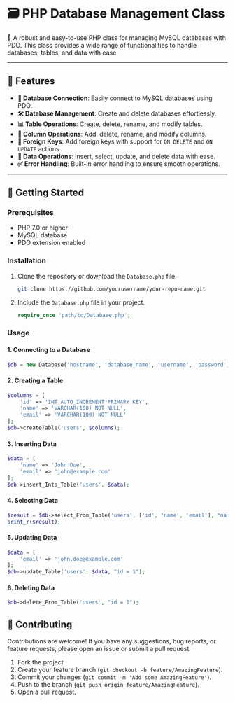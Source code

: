 # 🗃️ PHP Database Management Class

📂 A robust and easy-to-use PHP class for managing MySQL databases with PDO. This class provides a wide range of functionalities to handle databases, tables, and data with ease.

---

## 🌟 Features

- **🔗 Database Connection**: Easily connect to MySQL databases using PDO.
- **🛠️ Database Management**: Create and delete databases effortlessly.
- **📊 Table Operations**: Create, delete, rename, and modify tables.
- **🔧 Column Operations**: Add, delete, rename, and modify columns.
- **🔑 Foreign Keys**: Add foreign keys with support for `ON DELETE` and `ON UPDATE` actions.
- **📝 Data Operations**: Insert, select, update, and delete data with ease.
- **✅ Error Handling**: Built-in error handling to ensure smooth operations.

---

## 🚀 Getting Started

### Prerequisites

- PHP 7.0 or higher
- MySQL database
- PDO extension enabled

### Installation

1. Clone the repository or download the `Database.php` file.
   ```bash
   git clone https://github.com/yourusername/your-repo-name.git
   ```
2. Include the `Database.php` file in your project.
   ```php
   require_once 'path/to/Database.php';
   ```

### Usage

#### 1. Connecting to a Database
```php
$db = new Database('hostname', 'database_name', 'username', 'password');
```

#### 2. Creating a Table
```php
$columns = [
    'id' => 'INT AUTO_INCREMENT PRIMARY KEY',
    'name' => 'VARCHAR(100) NOT NULL',
    'email' => 'VARCHAR(100) NOT NULL'
];
$db->createTable('users', $columns);
```

#### 3. Inserting Data
```php
$data = [
    'name' => 'John Doe',
    'email' => 'john@example.com'
];
$db->insert_Into_Table('users', $data);
```

#### 4. Selecting Data
```php
$result = $db->select_From_Table('users', ['id', 'name', 'email'], "name LIKE '%John%'");
print_r($result);
```

#### 5. Updating Data
```php
$data = [
    'email' => 'john.doe@example.com'
];
$db->update_Table('users', $data, "id = 1");
```

#### 6. Deleting Data
```php
$db->delete_From_Table('users', "id = 1");
```

## 🤝 Contributing

Contributions are welcome! If you have any suggestions, bug reports, or feature requests, please open an issue or submit a pull request.

1. Fork the project.
2. Create your feature branch (`git checkout -b feature/AmazingFeature`).
3. Commit your changes (`git commit -m 'Add some AmazingFeature'`).
4. Push to the branch (`git push origin feature/AmazingFeature`).
5. Open a pull request.

